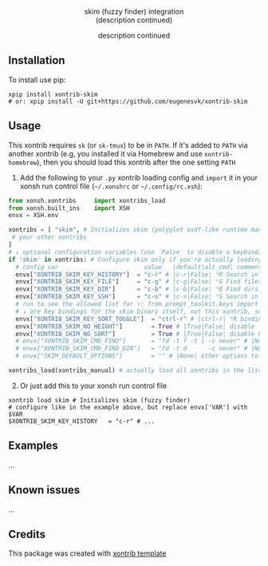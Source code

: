 <p align="center">
skim (fuzzy finder) integration
<br>
(description continued)
</p>

<p align="center">  
description continued
</p>


## Installation

To install use pip:

```xsh
xpip install xontrib-skim
# or: xpip install -U git+https://github.com/eugenesvk/xontrib-skim
```

## Usage

This xontrib requires `sk` (or `sk-tmux`) to be in `PATH`. If it's added to `PATH` via another xontrib (e.g, you installed it via Homebrew and use `xontrib-homebrew`), then you should load this xontrib after the one setting `PATH`

1. Add the following to your `.py` xontrib loading config and `import` it in your xonsh run control file (`~/.xonshrc` or `~/.config/rc.xsh`):
```py
from xonsh.xontribs 	import xontribs_load
from xonsh.built_ins	import XSH
envx = XSH.env

xontribs = [ "skim", # Initializes skim (polyglot asdf-like runtime manager)
 # your other xontribs
]
# ↓ optional configuration variables (use `False` to disable a keybind)
if 'skim' in xontribs: # Configure skim only if you're actually loading it
  # config var                    	  value	  |default|alt_cmd¦ comment
  envx["XONTRIB_SKIM_KEY_HISTORY"]	= "c-r" # |c-r|False¦ ⌃R Search in history entries and insert the chosen command
  envx["XONTRIB_SKIM_KEY_FILE"]   	= "c-g" # |c-g|False¦ ⌃G Find files in the current directory and its sub-directories
  envx["XONTRIB_SKIM_KEY_DIR"]    	= "c-b" # |c-b|False¦ ⌃B Find dirs  in the current directory and its sub-directories
  envx["XONTRIB_SKIM_KEY_SSH"]    	= "c-s" # |c-s|False¦ ⌃S Search in /etc/ssh/ssh_config or ~/.ssh/config items and issue ssh command on the chosen item
  # run to see the allowed list for ↑: from prompt_toolkit.keys import ALL_KEYS; print(ALL_KEYS)
  # ↓ are key bindings for the skim binary itself, not this xontrib, so use skim rules https://github.com/lotabout/skim#keymap
  envx["XONTRIB_SKIM_KEY_SORT_TOGGLE"]	= "ctrl-r" # |ctrl-r| ⌃R binding for 'toggle-sort'
  envx["XONTRIB_SKIM_NO_HEIGHT"]      	= True # |True|False¦ disable `--height` to fix a skim bug
  envx["XONTRIB_SKIM_NO_SORT"]        	= True # |True|False¦ disable history sorting
  # envx["XONTRIB_SKIM_CMD_FIND"]     	= "fd -t f -t l -c never" # |None| command used by skim to search for files
  # envx["XONTRIB_SKIM_CMD_FIND_DIR"] 	= "fd -t d      -c never" # |None| command used by skim to search for directories
  # envx["SKIM_DEFAULT_OPTIONS"]      	= "" # |None| other options to pass to skim

xontribs_load(xontribs_manual) # actually load all xontribs in the list
```

2. Or just add this to your xonsh run control file
```xsh
xontrib load skim # Initializes skim (fuzzy finder)
# configure like in the example above, but replace envx['VAR'] with $VAR
$XONTRIB_SKIM_KEY_HISTORY	= "c-r" # ...
```

## Examples

...

## Known issues

...

## Credits

This package was created with [xontrib template](https://github.com/xonsh/xontrib-template)
